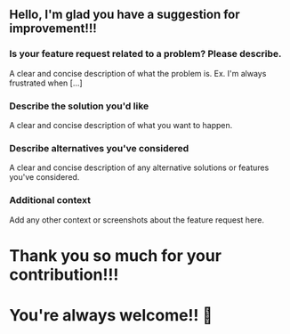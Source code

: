 ## Hello, I'm glad you have a suggestion for improvement!!!

### Is your feature request related to a problem? Please describe.
A clear and concise description of what the problem is. Ex. I'm always frustrated when [...]

### Describe the solution you'd like
A clear and concise description of what you want to happen.

### Describe alternatives you've considered
A clear and concise description of any alternative solutions or features you've considered.

### Additional context
Add any other context or screenshots about the feature request here.

# Thank you so much for your contribution!!! 
# You're always welcome!! :beers: